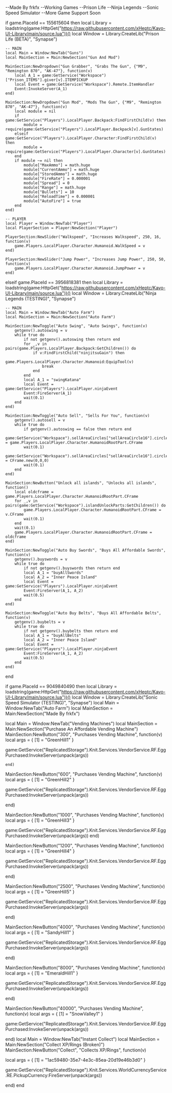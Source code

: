 --Made By frkfx
--Working Games
--Prison Life
--Ninja Legends
--Sonic Speed Simulator
--More Game Support Soon

if game.PlaceId == 155615604 then
    local Library = loadstring(game:HttpGet("https://raw.githubusercontent.com/xHeptc/Kavo-UI-Library/main/source.lua"))()
    local Window = Library.CreateLib("Prison Life (BETA)", "Synapse")

    -- MAIN
    local Main = Window:NewTab("Guns")
    local MainSection = Main:NewSection("Gun And Mod")

    MainSection:NewDropdown("Gun Grabber", "Grabs The Gun", {"M9", "Remington 870", "AK-47"}, function(v)
        local A_1 = game:GetService("Workspace")["Prison_ITEMS"].giver[v].ITEMPICKUP
        local Event = game:GetService("Workspace").Remote.ItemHandler
        Event:InvokeServer(A_1)
    end)

    MainSection:NewDropdown("Gun Mod", "Mods The Gun", {"M9", "Remington 870", "AK-47"}, function(v)
        local module = nil
        if game:GetService("Players").LocalPlayer.Backpack:FindFirstChild(v) then
            module = require(game:GetService("Players").LocalPlayer.Backpack[v].GunStates)
        elseif game:GetService("Players").LocalPlayer.Character:FindFirstChild(v) then
            module = require(game:GetService("Players").LocalPlayer.Character[v].GunStates)
        end
        if module ~= nil then
            module["MaxAmmo"] = math.huge
            module["CurrentAmmo"] = math.huge
            module["StoredAmmo"] = math.huge
            module["FireRate"] = 0.000001
            module["Spread"] = 0
            module["Range"] = math.huge
            module["Bullets"] = 10
            module["ReloadTime"] = 0.000001
            module["AutoFire"] = true
        end
    end)

    -- PLAYER
    local Player = Window:NewTab("Player")
    local PlayerSection = Player:NewSection("Player")

    PlayerSection:NewSlider("Walkspeed", "Increases Walkspeed", 250, 16, function(v)
        game.Players.LocalPlayer.Character.Humanoid.WalkSpeed = v
    end)

    PlayerSection:NewSlider("Jump Power", "Increases Jump Power", 250, 50, function(v)
        game.Players.LocalPlayer.Character.Humanoid.JumpPower = v
    end)
elseif game.PlaceId == 3956818381 then
    local Library = loadstring(game:HttpGet("https://raw.githubusercontent.com/xHeptc/Kavo-UI-Library/main/source.lua"))()
    local Window = Library.CreateLib("Ninja Legends (TESTING)", "Synapse")

    -- MAIN
    local Main = Window:NewTab("Auto Farm")
    local MainSection = Main:NewSection("Auto Farm")

    MainSection:NewToggle("Auto Swing", "Auto Swings", function(v)
        getgenv().autoswing = v
        while true do
            if not getgenv().autoswing then return end
            for _,v in pairs(game.Players.LocalPlayer.Backpack:GetChildren()) do
                if v:FindFirstChild("ninjitsuGain") then
                    game.Players.LocalPlayer.Character.Humanoid:EquipTool(v)
                    break
                end
            end
            local A_1 = "swingKatana"
            local Event = game:GetService("Players").LocalPlayer.ninjaEvent
            Event:FireServer(A_1)
            wait(0.1)
        end
    end)

    MainSection:NewToggle("Auto Sell", "Sells For You", function(v)
        getgenv().autosell = v
        while true do
            if getgenv().autoswing == false then return end
            game:GetService("Workspace").sellAreaCircles["sellAreaCircle16"].circleInner.CFrame = game.Players.LocalPlayer.Character.HumanoidRootPart.CFrame
            wait(0.1)
            game:GetService("Workspace").sellAreaCircles["sellAreaCircle16"].circleInner.CFrame = CFrame.new(0,0,0)
            wait(0.1)
        end
    end)

    MainSection:NewButton("Unlock all islands", "Unlocks all islands", function()
        local oldcframe = game.Players.LocalPlayer.Character.HumanoidRootPart.CFrame
        for _,v in pairs(game:GetService("Workspace").islandUnlockParts:GetChildren()) do
            game.Players.LocalPlayer.Character.HumanoidRootPart.CFrame = v.CFrame
            wait(0.1)
        end
        wait(0.1)
        game.Players.LocalPlayer.Character.HumanoidRootPart.CFrame = oldcframe
    end)
    
    MainSection:NewToggle("Auto Buy Swords", "Buys All Affordable Swords", function(v)
        getgenv().buyswords = v
        while true do
            if not getgenv().buyswords then return end
            local A_1 = "buyAllSwords"
            local A_2 = "Inner Peace Island"
            local Event = game:GetService("Players").LocalPlayer.ninjaEvent
            Event:FireServer(A_1, A_2)
            wait(0.5)
        end
    end)

    MainSection:NewToggle("Auto Buy Belts", "Buys All Affordable Belts", function(v)
        getgenv().buybelts = v
        while true do
            if not getgenv().buybelts then return end
            local A_1 = "buyAllBelts"
            local A_2 = "Inner Peace Island"
            local Event = game:GetService("Players").LocalPlayer.ninjaEvent
            Event:FireServer(A_1, A_2)
            wait(0.5)
        end
    end)
end

if game.PlaceId == 9049840490 then
    local Library = loadstring(game:HttpGet("https://raw.githubusercontent.com/xHeptc/Kavo-UI-Library/main/source.lua"))()
    local Window = Library.CreateLib("Sonic Speed Simulator (TESTING)", "Synapse")
    local Main = Window:NewTab("Auto Farm")
    local MainSection = Main:NewSection("Made By frkfx")
 
 local Main = Window:NewTab("Vending Machines")
    local MainSection = Main:NewSection("Purchase An Affordable Vending Machine")
   MainSection:NewButton("300", "Purchases Vending Machine", function(v)
local args = {
    [1] = "GreenHill1"
}

game:GetService("ReplicatedStorage").Knit.Services.VendorService.RF.EggPurchased:InvokeServer(unpack(args)) 


    end)

MainSection:NewButton("600", "Purchases Vending Machine", function(v)
local args = {
    [1] = "GreenHill2"
}

game:GetService("ReplicatedStorage").Knit.Services.VendorService.RF.EggPurchased:InvokeServer(unpack(args))

end)

MainSection:NewButton("1000", "Purchases Vending Machine", function(v)
local args = {
    [1] = "GreenHill3"
}

game:GetService("ReplicatedStorage").Knit.Services.VendorService.RF.EggPurchased:InvokeServer(unpack(args))
end)

MainSection:NewButton("1200", "Purchases Vending Machine", function(v)
local args = {
    [1] = "GreenHill4"
}

game:GetService("ReplicatedStorage").Knit.Services.VendorService.RF.EggPurchased:InvokeServer(unpack(args))

end)

MainSection:NewButton("2500", "Purchases Vending Machine", function(v)
local args = {
    [1] = "GreenHill5"
}

game:GetService("ReplicatedStorage").Knit.Services.VendorService.RF.EggPurchased:InvokeServer(unpack(args))

end)

MainSection:NewButton("4000", "Purchases Vending Machine", function(v)
local args = {
    [1] = "SandyHill1"
}

game:GetService("ReplicatedStorage").Knit.Services.VendorService.RF.EggPurchased:InvokeServer(unpack(args))

end)

MainSection:NewButton("8000", "Purchases Vending Machine", function(v)
local args = {
    [1] = "EmeraldHill1"
}

game:GetService("ReplicatedStorage").Knit.Services.VendorService.RF.EggPurchased:InvokeServer(unpack(args))

end)

MainSection:NewButton("40000", "Purchases Vending Machine", function(v)
local args = {
    [1] = "SnowValley1"
}

game:GetService("ReplicatedStorage").Knit.Services.VendorService.RF.EggPurchased:InvokeServer(unpack(args))

end)
local Main = Window:NewTab("Instant Collect")
    local MainSection = Main:NewSection("Collect XP/Rings (Broken)")
MainSection:NewButton("Collect", "Collects XP/Rings", function(v)
  
local args = {
    [1] = "1ac59480-35e7-4e3c-85ea-20d19e46b3d0"
}

game:GetService("ReplicatedStorage").Knit.Services.WorldCurrencyService.RE.PickupCurrency:FireServer(unpack(args))

end)
end
 
